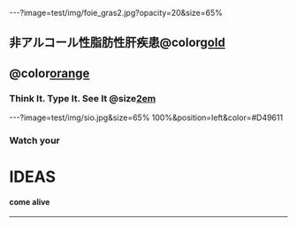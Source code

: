 ---?image=test/img/foie_gras2.jpg?opacity=20&size=65%
## 非アルコール性脂肪性肝疾患@color[gold](NAFLD)

## @color[orange](の最近の話題)

### Think It. Type It. See It @size[2em](Live.)


---?image=test/img/sio.jpg&size=65% 100%&position=left&color=#D49611
###  Watch your 
# IDEAS 
#### come alive

---


